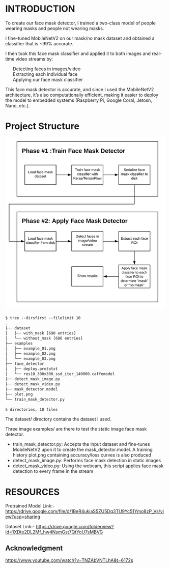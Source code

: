 # INTRODUCTION

To create our face mask detector, I trained a two-class model of people wearing masks and people not wearing masks.<br>

I fine-tuned MobileNetV2 on our mask/no mask dataset and obtained a classifier that is ~99% accurate.<br>

I then took this face mask classifier and applied it to both images and real-time video streams by:<br>

<ul>
Detecting faces in images/video<br>
Extracting each individual face<br>
Applying our face mask classifier<br>
</ul>

This face mask detector is accurate, and since I used the MobileNetV2 architecture, it’s also computationally efficient, making it easier to deploy the model to embedded systems (Raspberry Pi, Google Coral, Jetosn, Nano, etc.).<br>

# Project Structure
![alt text](https://github.com/SatYu26/Mask-Detection-and-Recognition-using-Deep-Learning-Keras/blob/main/face_mask_detection_phases.png)

```
$ tree --dirsfirst --filelimit 10
.
├── dataset
│   ├── with_mask [690 entries]
│   └── without_mask [686 entries]
├── examples
│   ├── example_01.png
│   ├── example_02.png
│   └── example_03.png
├── face_detector
│   ├── deploy.prototxt
│   └── res10_300x300_ssd_iter_140000.caffemodel
├── detect_mask_image.py
├── detect_mask_video.py
├── mask_detector.model
├── plot.png
└── train_mask_detector.py

5 directories, 10 files
```
The dataset/ directory contains the dataset i used.<br>

Three image examples/ are there to test the static image face mask detector.<br>

<ul>
<li>train_mask_detector.py: Accepts the input dataset and fine-tunes MobileNetV2 upon it to create the mask_detector.model. A training history plot.png containing accuracy/loss curves is also produced</li>
<li>detect_mask_image.py: Performs face mask detection in static images</li>
<li>detect_mask_video.py: Using the webcam, this script applies face mask detection to every frame in the stream</li>
</ul>

# RESOURCES


Pretrained Model Link:- https://drive.google.com/file/d/1BeR4ukiaS5ZU5Dq3TU9Yc51Ymo8zP_Vs/view?usp=sharing

Dataset Link:- https://drive.google.com/folderview?id=1XDte2DL2Mf_hw4NsmGst7QtYoU7sMBVG

## Acknowledgment

https://www.youtube.com/watch?v=TNZAbVNTLhA&t=6172s
